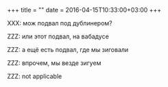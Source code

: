 +++
title = ""
date = 2016-04-15T10:33:00+03:00
+++

XXX: мож подвал под дублинером?


ZZZ: или этот подвал, на вабадусе


ZZZ: а ещё есть подвал, где мы зиговали


ZZZ: впрочем, мы везде зигуем


ZZZ: not applicable


